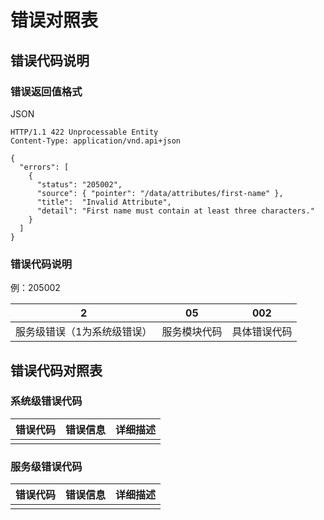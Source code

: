 # 错误对照表

## 错误代码说明

### 错误返回值格式

JSON
```
HTTP/1.1 422 Unprocessable Entity
Content-Type: application/vnd.api+json

{
  "errors": [
    {
      "status": "205002",
      "source": { "pointer": "/data/attributes/first-name" },
      "title":  "Invalid Attribute",
      "detail": "First name must contain at least three characters."
    }
  ]
}
```

### 错误代码说明

例：205002

| 2 | 05 | 002 |
| --- | --- | --- |
| 服务级错误（1为系统级错误） | 服务模块代码 | 具体错误代码  |

## 错误代码对照表

### 系统级错误代码

| 错误代码 | 错误信息 | 详细描述 |
| --- | --- | --- |
|  |  |  |

### 服务级错误代码

| 错误代码 | 错误信息 | 详细描述 |
| --- | --- | --- |
|  |  |  |